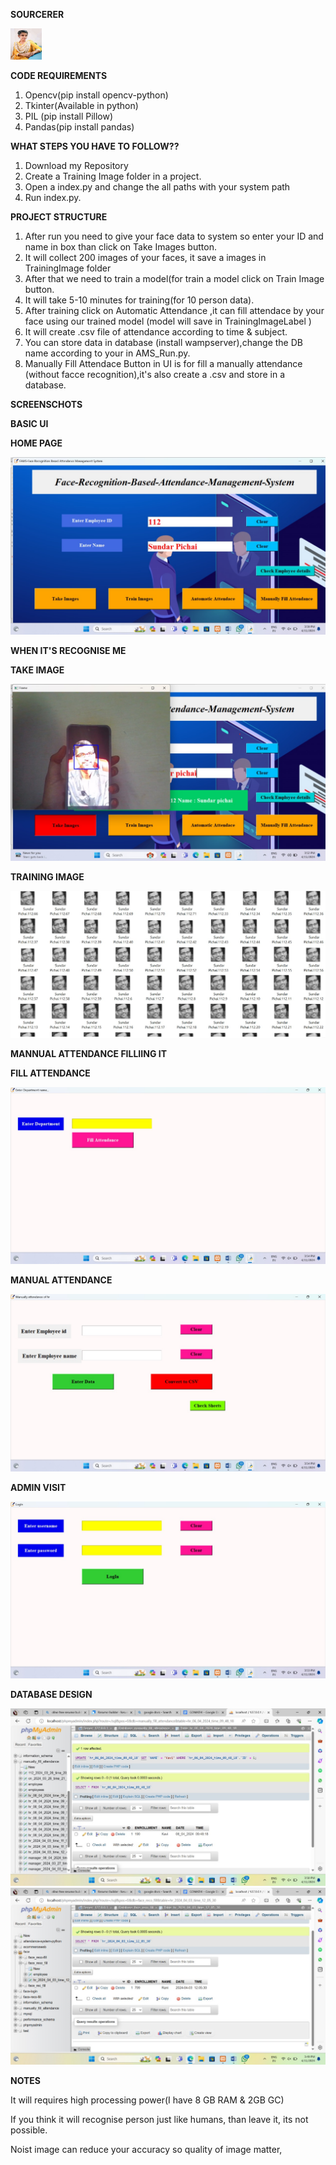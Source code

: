 **SOURCERER**


<img src="kaviss.png" height="50px" width="50px" alt=""/></a>

**CODE REQUIREMENTS**
1. Opencv(pip install opencv-python)
2. Tkinter(Available in python)
3. PIL (pip install Pillow)
4. Pandas(pip install pandas)

**WHAT STEPS YOU HAVE TO FOLLOW??**

1. Download my Repository
2. Create a Training Image folder in a project.
3. Open a index.py and change the all paths with your system path
4. Run index.py.


**PROJECT STRUCTURE**
1. After run you need to give your face data to system so enter your ID and name in box than click on Take Images button.
2. It will collect 200 images of your faces, it save a images in TrainingImage folder
3. After that we need to train a model(for train a model click on Train Image button.
4. It will take 5-10 minutes for training(for 10 person data).
5. After training click on Automatic Attendance ,it can fill attendace by your face using our trained model (model will save in TrainingImageLabel )
6. It will create .csv file of attendance according to time & subject.
7. You can store data in database (install wampserver),change the DB name according to your in AMS_Run.py.
8. Manually Fill Attendace Button in UI is for fill a manually attendance (without facce recognition),it's also create a .csv and store in a database.


**SCREENSCHOTS**

**BASIC UI**

**HOME PAGE**

<img src="img4.png">

**WHEN IT'S RECOGNISE ME**

**TAKE IMAGE**

<img src="img6.png">

**TRAINING IMAGE**

<img src="img5.png">

**MANNUAL ATTENDANCE FILLIING IT**

**FILL ATTENDANCE**

<img src="img2.png">

**MANUAL ATTENDANCE**

<img src="img9.png">

**ADMIN VISIT**

<img src="img3.png">

**DATABASE DESIGN**

<img src="img7.png">

<img src="img8.png">


**NOTES**

It will requires high processing power(I have 8 GB RAM & 2GB GC)

If you think it will recognise person just like humans, than leave it, its not possible.

Noist image can reduce your accuracy so quality of image matter,
